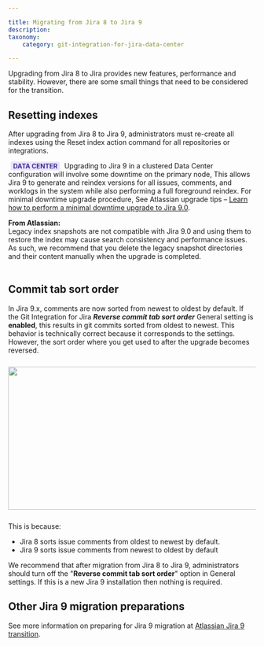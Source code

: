 ```yaml
---

title: Migrating from Jira 8 to Jira 9
description:
taxonomy:
    category: git-integration-for-jira-data-center

---
```


Upgrading from Jira 8 to Jira provides new features, performance and stability. However, there are some small things that need to be considered for the transition.

## Resetting indexes

After upgrading from Jira 8 to Jira 9, administrators must re-create all indexes using the Reset index action command for all repositories or integrations.

<b style='background-color:#EAE5FE; padding:1px 5px; color:#412C92; border-radius:3px; margin: 0 5px; font-size: small'>DATA CENTER</b> Upgrading to Jira 9 in a clustered Data Center configuration will involve some downtime on the primary node, This allows Jira 9 to generate and reindex versions for all issues, comments, and worklogs in the system while also performing a full foreground reindex. For minimal downtime upgrade procedure, See Atlassian upgrade tips – [Learn how to perform a minimal downtime upgrade to Jira 9.0](https://confluence.atlassian.com/jirakb/jira-8-to-jira-9-minimal-downtime-upgrade-1115137250.html).

<div class="bbb-callout bbb--alert">
    <div class="irow">
    <div class="ilogobox">
        <span class="logoimg"></span>
    </div>
    <div class="imsgbox">
        <b>From Atlassian:</b><br>
        Legacy index snapshots are not compatible with Jira 9.0 and using them to restore the index may cause search consistency and performance issues. As such, we recommend that you delete the legacy snapshot directories and their content manually when the upgrade is completed.
    </div>
    </div>
</div>
<br>

## Commit tab sort order

In Jira 9.x, comments are now sorted from newest to oldest by default. If the Git Integration for Jira _**Reverse commit tab sort order**_ General setting is **enabled**, this results in git commits sorted from oldest to newest. This behavior is technically correct because it corresponds to the settings. However, the sort order where you get used to after the upgrade becomes reversed.

<img src='/wp-content/uploads/gij-gitserver-general-settings-reverse-commit-order-c.png' height=291 width=677 style='display:block;margin:25px auto;max-width:100%' />

This is because:

*   Jira 8 sorts issue comments from oldest to newest by default.
*   Jira 9 sorts issue comments from newest to oldest by default

We recommend that after migration from Jira 8 to Jira 9, administrators should turn off the "**Reverse commit tab sort order**" option in General settings. If this is a new Jira 9 installation then nothing is required.

## Other Jira 9 migration preparations

See more information on preparing for Jira 9 migration at [Atlassian Jira 9 transition](https://confluence.atlassian.com/jiracore/preparing-for-jira-9-0-1115661092.html).


